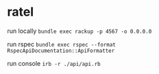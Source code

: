 # ratel

run locally `bundle exec rackup -p 4567 -o 0.0.0.0`

run rspec `bundle exec rspec --format RspecApiDocumentation::ApiFormatter`

run console `irb -r ./api/api.rb`
